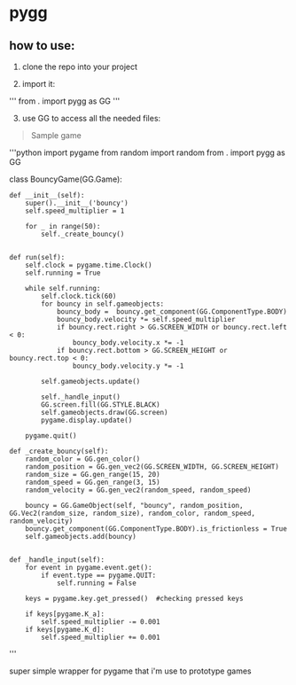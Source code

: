 # pygg


## how to use:

1. clone the repo into your project

2. import it:

'''
from . import pygg as GG
'''

3. use GG to access all the needed files:

> Sample game

'''python
import pygame
from random import random
from . import pygg as GG

 
class BouncyGame(GG.Game):

    def __init__(self):
        super().__init__('bouncy')
        self.speed_multiplier = 1

        for _ in range(50):
            self._create_bouncy()
    
        
    def run(self):
        self.clock = pygame.time.Clock()
        self.running = True

        while self.running:
            self.clock.tick(60)
            for bouncy in self.gameobjects:
                bouncy_body =  bouncy.get_component(GG.ComponentType.BODY)
                bouncy_body.velocity *= self.speed_multiplier
                if bouncy.rect.right > GG.SCREEN_WIDTH or bouncy.rect.left < 0:
                    bouncy_body.velocity.x *= -1
                if bouncy.rect.bottom > GG.SCREEN_HEIGHT or bouncy.rect.top < 0:
                    bouncy_body.velocity.y *= -1
                    
            self.gameobjects.update()
   
            self._handle_input()
            GG.screen.fill(GG.STYLE.BLACK)
            self.gameobjects.draw(GG.screen)
            pygame.display.update()

        pygame.quit()
    
    def _create_bouncy(self):
        random_color = GG.gen_color()
        random_position = GG.gen_vec2(GG.SCREEN_WIDTH, GG.SCREEN_HEIGHT)
        random_size = GG.gen_range(15, 20)
        random_speed = GG.gen_range(3, 15)
        random_velocity = GG.gen_vec2(random_speed, random_speed)
        
        bouncy = GG.GameObject(self, "bouncy", random_position, GG.Vec2(random_size, random_size), random_color, random_speed, random_velocity)
        bouncy.get_component(GG.ComponentType.BODY).is_frictionless = True
        self.gameobjects.add(bouncy)
        
             
    def _handle_input(self):
        for event in pygame.event.get():
            if event.type == pygame.QUIT:
                self.running = False
        
        keys = pygame.key.get_pressed()  #checking pressed keys

        if keys[pygame.K_a]:
            self.speed_multiplier -= 0.001
        if keys[pygame.K_d]:
            self.speed_multiplier += 0.001
'''


super simple wrapper for pygame that i'm use to prototype games

